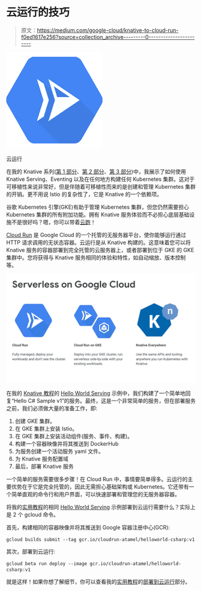 # 云运行的技巧

> 原文：<https://medium.com/google-cloud/knative-to-cloud-run-f0ed1617e256?source=collection_archive---------0----------------------->

![](img/47b458ba7a8d95987901e1251cbf270f.png)

云运行

在我的 Knative 系列([第 1 部分](/google-cloud/hands-on-knative-part-1-f2d5ce89944e)、[第 2 部分](/google-cloud/hands-on-knative-part-2-a27729f4d756)、[第 3 部分](/google-cloud/hands-on-knative-part-3-d8731ad2f23d))中，我展示了如何使用 Knative Serving、Eventing 以及在任何地方构建任何 Kubernetes 集群。这对于可移植性来说非常好，但是伴随着可移植性而来的是创建和管理 Kubernetes 集群的开销。更不用说 Istio 的复杂性了，它是 Knative 的一个依赖项。

谷歌 Kubernetes 引擎(GKE)有助于管理 Kubernetes 集群，但您仍然需要担心 Kubernetes 集群的所有附加功能。拥有 Knative 服务体验而不必担心底层基础设施不是很好吗？嗯，你可以带着[云跑](https://cloud.google.com/run/)！

[Cloud Run](https://cloud.google.com/run/) 是 Google Cloud 的一个托管的无服务器平台，使你能够运行通过 HTTP 请求调用的无状态容器。云运行是从 Knative 构建的。这意味着您可以将 Knative 服务的容器部署到完全托管的云服务器上，或者部署到位于 GKE 的 GKE 集群中。您将获得与 Knative 服务相同的体验和特性，如自动缩放、版本控制等。

![](img/4fbacebb084884c37d2ee00a769c5cb5.png)

在我的 [Knative 教程](https://github.com/meteatamel/knative-tutorial)的 [Hello World Serving](https://github.com/meteatamel/knative-tutorial/blob/master/docs/01-helloworldserving.md) 示例中，我们构建了一个简单地回复“Hello C# Sample v1”的服务。最终，这是一个非常简单的服务，但在部署服务之前，我们必须做大量的准备工作，即:

1.  创建 GKE 集群。
2.  在 GKE 集群上安装 Istio。
3.  在 GKE 集群上安装活动组件(服务、事件、构建)。
4.  构建一个容器映像并将其推送到 DockerHub
5.  为服务创建一个活动服务 yaml 文件。
6.  为 Knative 服务配置域
7.  最后，部署 Knative 服务

一个简单的服务需要很多步骤！在 Cloud Run 中，事情要简单得多。云运行的主要优势在于它是完全托管的，因此无需担心基础架构或 Kubernetes。它还带有一个简单直观的命令行和用户界面，可以快速部署和管理您的无服务器容器。

将我的[实用教程](https://github.com/meteatamel/knative-tutorial)的相同 [Hello World Serving](https://github.com/meteatamel/knative-tutorial/blob/master/docs/01-helloworldserving.md) 示例部署到云运行需要什么？实际上是 2 个 gcloud 命令。

首先，构建相同的容器映像并将其推送到 Google 容器注册中心(GCR):

```
gcloud builds submit --tag gcr.io/cloudrun-atamel/helloworld-csharp:v1
```

其次，部署到云运行:

```
gcloud beta run deploy --image gcr.io/cloudrun-atamel/helloworld-csharp:v1
```

就是这样！如果你想了解细节，你可以查看我的[实用教程](https://github.com/meteatamel/knative-tutorial)的[部署到云运行](https://github.com/meteatamel/knative-tutorial/blob/master/docs/05.5-deploycloudrun.md)部分。